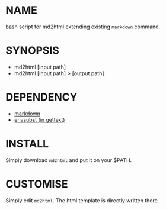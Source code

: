 # NAME

bash script for md2html extending existing `markdown` command.

# SYNOPSIS

- md2html [input path]
- md2html [input path] > [output path]

# DEPENDENCY

- [markdown](https://manpages.debian.org/stretch/markdown/markdown.1.en.html)
- [envsubst (in gettext)](https://manpages.debian.org/jessie-backports/gettext-base/envsubst.1.en.html)

# INSTALL

Simply download `md2html` and put it on your $PATH.

# CUSTOMISE

Simply edit `md2html`. The html template is directly written there.
